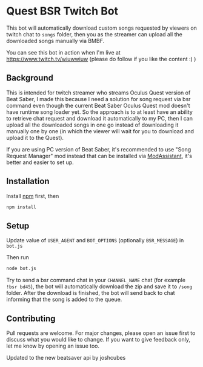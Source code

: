 # Quest BSR Twitch Bot
This bot will automatically download custom songs requested by viewers on twitch chat to `songs` folder, then you as the streamer can upload all the downloaded songs manually via BMBF.

You can see this bot in action when I'm live at https://www.twitch.tv/wiuwwiuw (please do follow if you like the content :) )

## Background
This is intended for twitch streamer who streams Oculus Quest version of Beat Saber, I made this because I need a solution for song request via bsr command even though the current Beat Saber Oculus Quest mod doesn't have runtime song loader yet. So the approach is to at least have an ability to retrieve chat request and download it automatically to my PC, then I can upload all the downloaded songs in one go instead of downloading it manually one by one (in which the viewer will wait for you to download and upload it to the Quest).

If you are using PC version of Beat Saber, it's recommended to use "Song Request Manager" mod instead that can be installed via [ModAssistant](https://github.com/Assistant/ModAssistant), it's better and easier to set up.

## Installation
Install [npm](https://www.npmjs.com/get-npm) first, then

```bash
npm install
```

## Setup
Update value of `USER_AGENT` and `BOT_OPTIONS` (optionally `BSR_MESSAGE`) in `bot.js`

Then run
```bash
node bot.js
```

Try to send a bsr command chat in your `CHANNEL_NAME` chat (for example `!bsr bd45`), the bot will automatically download the zip and save it to `/song` folder. After the download is finished, the bot will send back to chat informing that the song is added to the queue.

## Contributing
Pull requests are welcome. For major changes, please open an issue first to discuss what you would like to change. If you want to give feedback only, let me know by opening an issue too.

Updated to the new beatsaver api by joshcubes

